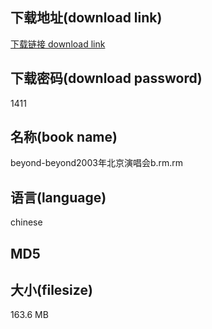 ## 下载地址(download link)
[下载链接 download link](https://tutu365.netlify.app/?s=beyond-beyond2003%E5%B9%B4%E5%8C%97%E4%BA%AC%E6%BC%94%E5%94%B1%E4%BC%9Ab.rm)

## 下载密码(download password)
1411

## 名称(book name)
beyond-beyond2003年北京演唱会b.rm.rm

## 语言(language)
chinese

## MD5


## 大小(filesize)
163.6 MB
